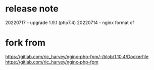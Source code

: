 # release note
20220717 - upgrade 1.9.1 (php7.4)
20220714 - nginx format cf

# fork from
https://gitlab.com/ric_harvey/nginx-php-fpm/-/blob/1.10.4/Dockerfile
https://gitlab.com/ric_harvey/nginx-php-fpm
